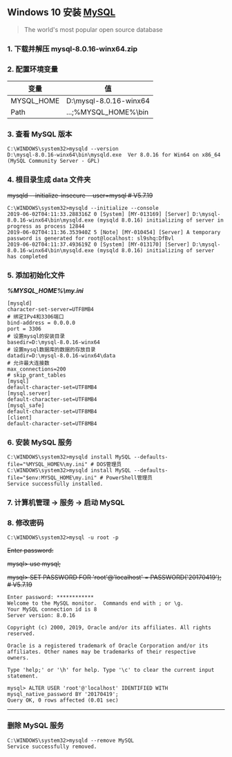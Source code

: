 ## Windows 10 安装 [**MySQL**](https://www.mysql.com/cn/)

> The world's most popular open source database

### 1. 下载并解压 mysql-8.0.16-winx64.zip

### 2. 配置环境变量
| 变量 | 值 |
|-----|-----|
| MYSQL_HOME | D:\mysql-8.0.16-winx64 |
| Path | ...;%MYSQL_HOME%\bin |

### 3. 查看 MySQL 版本
```
C:\WINDOWS\system32>mysqld --version
D:\mysql-8.0.16-winx64\bin\mysqld.exe  Ver 8.0.16 for Win64 on x86_64 (MySQL Community Server - GPL)
```

### 4. 根目录生成 data 文件夹
~~mysqld --initialize-insecure --user=mysql # V5.7.19~~
```
C:\WINDOWS\system32>mysqld --initialize --console
2019-06-02T04:11:33.288316Z 0 [System] [MY-013169] [Server] D:\mysql-8.0.16-winx64\bin\mysqld.exe (mysqld 8.0.16) initializing of server in progress as process 12844
2019-06-02T04:11:36.353940Z 5 [Note] [MY-010454] [Server] A temporary password is generated for root@localhost: sl9shq:DfBvl
2019-06-02T04:11:37.493619Z 0 [System] [MY-013170] [Server] D:\mysql-8.0.16-winx64\bin\mysqld.exe (mysqld 8.0.16) initializing of server has completed
```

### 5. 添加初始化文件
***%MYSQL_HOME%\my.ini***
```properties
[mysqld]
character-set-server=UTF8MB4
# 绑定IPv4和3306端口
bind-address = 0.0.0.0
port = 3306
# 设置mysql的安装目录
basedir=D:\mysql-8.0.16-winx64
# 设置mysql数据库的数据的存放目录
datadir=D:\mysql-8.0.16-winx64\data
# 允许最大连接数
max_connections=200
# skip_grant_tables
[mysql]
default-character-set=UTF8MB4
[mysql.server]
default-character-set=UTF8MB4
[mysql_safe]
default-character-set=UTF8MB4
[client]
default-character-set=UTF8MB4
```

### 6. 安装 MySQL 服务
```
C:\WINDOWS\system32>mysqld install MySQL --defaults-file="%MYSQL_HOME%\my.ini" # DOS管理员
C:\WINDOWS\system32>mysqld install MySQL --defaults-file="$env:MYSQL_HOME\my.ini" # PowerShell管理员
Service successfully installed.
```

### 7. 计算机管理 -> 服务 -> 启动 MySQL

### 8. 修改密码
```
C:\WINDOWS\system32>mysql -u root -p
```
~~Enter password:~~

~~mysql> use mysql;~~

~~mysql> SET PASSWORD FOR 'root'@'localhost' = PASSWORD('20170419'); # V5.7.19~~
```
Enter password: ************
Welcome to the MySQL monitor.  Commands end with ; or \g.
Your MySQL connection id is 8
Server version: 8.0.16

Copyright (c) 2000, 2019, Oracle and/or its affiliates. All rights reserved.

Oracle is a registered trademark of Oracle Corporation and/or its
affiliates. Other names may be trademarks of their respective
owners.

Type 'help;' or '\h' for help. Type '\c' to clear the current input statement.

mysql> ALTER USER 'root'@'localhost' IDENTIFIED WITH mysql_native_password BY '20170419';
Query OK, 0 rows affected (0.01 sec)
```

***

### 删除 MySQL 服务
```
C:\WINDOWS\system32>mysqld --remove MySQL
Service successfully removed.
```